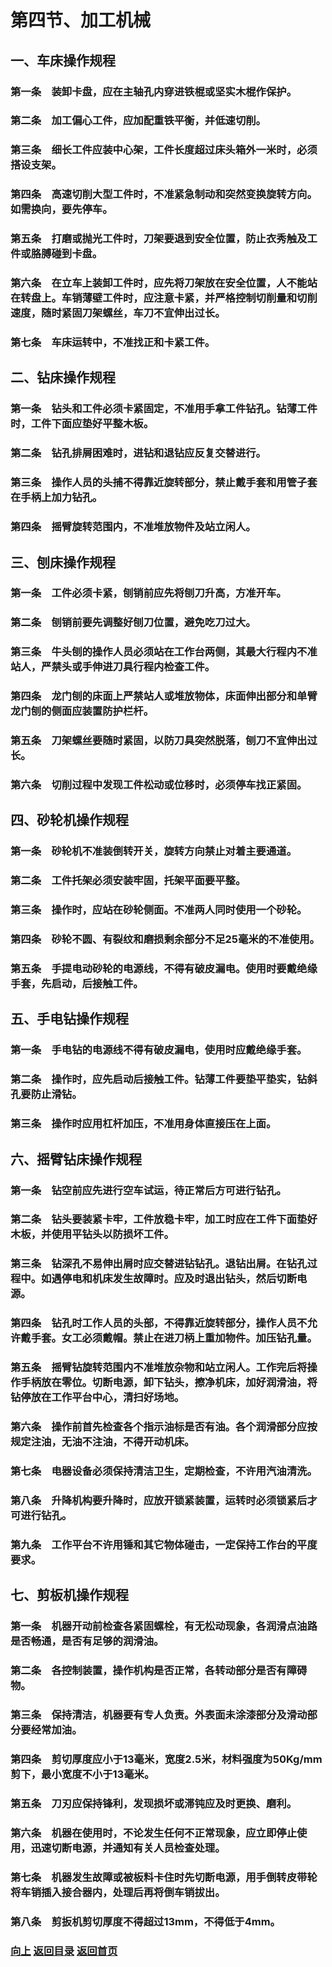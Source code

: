 # <a id="up">第四节、加工机械</a>

## <a id="2.4.1">一、车床操作规程</a>

### 第一条　装卸卡盘，应在主轴孔内穿进铁棍或坚实木棍作保护。
### 第二条　加工偏心工件，应加配重铁平衡，并低速切削。
### 第三条　细长工件应装中心架，工件长度超过床头箱外一米时，必须搭设支架。
### 第四条　高速切削大型工件时，不准紧急制动和突然变换旋转方向。如需换向，要先停车。
### 第五条　打磨或抛光工件时，刀架要退到安全位置，防止衣秀触及工件或胳膊碰到卡盘。
### 第六条　在立车上装卸工件时，应先将刀架放在安全位置，人不能站在转盘上。车销薄壁工件时，应注意卡紧，并严格控制切削量和切削速度，随时紧固刀架螺丝，车刀不宜伸出过长。
### 第七条　车床运转中，不准找正和卡紧工件。

## <a id="2.4.2">二、钻床操作规程</a>

### 第一条　钻头和工件必须卡紧固定，不准用手拿工件钻孔。钻薄工件时，工件下面应垫好平整木板。
### 第二条　钻孔排屑困难时，进钻和退钻应反复交替进行。
### 第三条　操作人员的头捕不得靠近旋转部分，禁止戴手套和用管子套在手柄上加力钻孔。
### 第四条　摇臂旋转范围内，不准堆放物件及站立闲人。

## <a id="2.4.3">三、刨床操作规程</a>

### 第一条　工件必须卡紧，刨销前应先将刨刀升高，方准开车。
### 第二条　刨销前要先调整好刨刀位置，避免吃刀过大。
### 第三条　牛头刨的操作人员必须站在工作台两侧，其最大行程内不准站人，严禁头或手伸进刀具行程内检查工件。
### 第四条　龙门刨的床面上严禁站人或堆放物体，床面伸出部分和单臂龙门刨的侧面应装置防护栏杆。
### 第五条　刀架螺丝要随时紧固，以防刀具突然脱落，刨刀不宜伸出过长。
### 第六条　切削过程中发现工件松动或位移时，必须停车找正紧固。

## <a id="2.4.4">四、砂轮机操作规程</a>

### 第一条　砂轮机不准装倒转开关，旋转方向禁止对着主要通道。
### 第二条　工件托架必须安装牢固，托架平面要平整。
### 第三条　操作时，应站在砂轮侧面。不准两人同时使用一个砂轮。
### 第四条　砂轮不圆、有裂纹和磨损剩余部分不足25毫米的不准使用。
### 第五条　手提电动砂轮的电源线，不得有破皮漏电。使用时要戴绝缘手套，先启动，后接触工件。

## <a id="2.4.5">五、手电钻操作规程</a>

### 第一条　手电钻的电源线不得有破皮漏电，使用时应戴绝缘手套。
### 第二条　操作时，应先启动后接触工件。钻薄工件要垫平垫实，钻斜孔要防止滑钻。
### 第三条　操作时应用杠杆加压，不准用身体直接压在上面。

## <a id="2.4.6">六、摇臂钻床操作规程</a>

### 第一条　钻空前应先进行空车试运，待正常后方可进行钻孔。
### 第二条　钻头要装紧卡牢，工件放稳卡牢，加工时应在工件下面垫好木板，并使用平钻头以防损坏工件。
### 第三条　钻深孔不易伸出屑时应交替进钻钻孔。退钻出屑。在钻孔过程中。如遇停电和机床发生故障时。应及时退出钻头，然后切断电源。
### 第四条　钻孔时工作人员的头部，不得靠近旋转部分，操作人员不允许戴手套。女工必须戴帽。禁止在进刀柄上重加物件。加压钻孔量。
### 第五条　摇臂钻旋转范围内不准堆放杂物和站立闲人。工作完后将操作手柄放在零位。切断电源，卸下钻头，擦净机床，加好润滑油，将钻停放在工作平台中心，清扫好场地。
### 第六条　操作前首先检查各个指示油标是否有油。各个润滑部分应按规定注油，无油不注油，不得开动机床。
### 第七条　电器设备必须保持清洁卫生，定期检查，不许用汽油清洗。
### 第八条　升降机构要升降时，应放开锁紧装置，运转时必须锁紧后才可进行钻孔。
### 第九条　工作平台不许用锤和其它物体碰击，一定保持工作台的平度要求。

## <a id="2.4.7">七、剪板机操作规程</a>

### 第一条　机器开动前检查各紧固螺栓，有无松动现象，各润滑点油路是否畅通，是否有足够的润滑油。
### 第二条　各控制装置，操作机构是否正常，各转动部分是否有障碍物。
### 第三条　保持清洁，机器要有专人负责。外表面未涂漆部分及滑动部分要经常加油。
### 第四条　剪切厚度应小于13毫米，宽度2.5米，材料强度为50Kg/mm剪下，最小宽度不小于13毫米。
### 第五条　刀刃应保持锋利，发现损坏或滞钝应及时更换、磨利。
### 第六条　机器在使用时，不论发生任何不正常现象，应立即停止使用，迅速切断电源，并通知有关人员检查处理。
### 第七条　机器发生故障或被板料卡住时先切断电源，用手倒转皮带轮将车销插入接合器内，处理后再将倒车销拔出。
### 第八条　剪扳机剪切厚度不得超过13mm，不得低于4mm。

### [向上](#up)   [返回目录](https://learning.iiiid.com/docs/安全技术操作规程)   [返回首页](https://learning.iiiid.com/)
